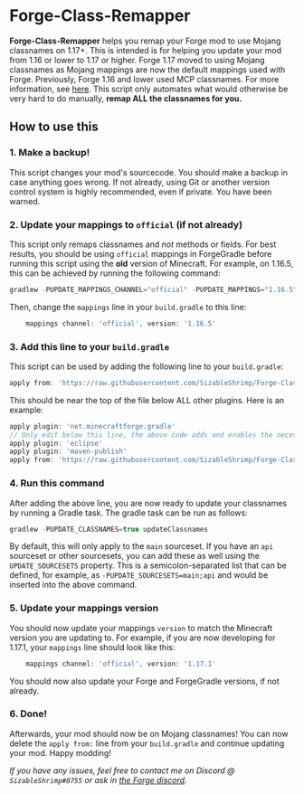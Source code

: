 # Forge-Class-Remapper
**Forge-Class-Remapper** helps you remap your Forge mod to use Mojang classnames on 1.17+.
This is intended is for helping you update your mod from 1.16 or lower to 1.17 or higher.
Forge 1.17 moved to using Mojang classnames as Mojang mappings are now the default mappings used with Forge.
Previously, Forge 1.16 and lower used MCP classnames.
For more information, see [here](https://github.com/MinecraftForge/MCPConfig/blob/master/Mojang.md).
This script only automates what would otherwise be very hard to do manually, **remap ALL the classnames for you.**

## How to use this

### 1. Make a backup!
This script changes your mod's sourcecode.
You should make a backup in case anything goes wrong.
If not already, using Git or another version control system is highly recommended, even if private.
You have been warned.

### 2. Update your mappings to `official` (if not already)
This script only remaps classnames and *not* methods or fields.
For best results, you should be using `official` mappings in ForgeGradle before running this script using the **old** version of Minecraft.
For example, on 1.16.5, this can be achieved by running the following command:
```groovy
gradlew -PUPDATE_MAPPINGS_CHANNEL="official" -PUPDATE_MAPPINGS="1.16.5" updateMappings
```
Then, change the `mappings` line in your `build.gradle` to this line:
```groovy
    mappings channel: 'official', version: '1.16.5'
```

### 3. Add this line to your `build.gradle`
This script can be used by adding the following line to your `build.gradle`:
```groovy
apply from: 'https://raw.githubusercontent.com/SizableShrimp/Forge-Class-Remapper/main/classremapper.gradle'
```
This should be near the top of the file below ALL other plugins. Here is an example:
```groovy
apply plugin: 'net.minecraftforge.gradle'
// Only edit below this line, the above code adds and enables the necessary things for Forge to be setup.
apply plugin: 'eclipse'
apply plugin: 'maven-publish'
apply from: 'https://raw.githubusercontent.com/SizableShrimp/Forge-Class-Remapper/main/classremapper.gradle'
```

### 4. Run this command
After adding the above line, you are now ready to update your classnames by running a Gradle task. The gradle task can be run as follows:
```groovy
gradlew -PUPDATE_CLASSNAMES=true updateClassnames
```
By default, this will only apply to the `main` sourceset. 
If you have an `api` sourceset or other sourcesets, you can add these as well using the `UPDATE_SOURCESETS` property.
This is a semicolon-separated list that can be defined, for example, as `-PUPDATE_SOURCESETS=main;api` and would be inserted into the above command.

### 5. Update your mappings version
You should now update your mappings `version` to match the Minecraft version you are updating to.
For example, if you are now developing for 1.17.1, your `mappings` line should look like this:
```groovy
    mappings channel: 'official', version: '1.17.1'
```
You should now also update your Forge and ForgeGradle versions, if not already.

### 6. Done!
Afterwards, your mod should now be on Mojang classnames!
You can now delete the `apply from:` line from your `build.gradle` and continue updating your mod.
Happy modding!

*If you have any issues, feel free to contact me on Discord @ `SizableShrimp#0755` or ask in [the Forge discord](https://discord.gg/UvedJ9m).*
